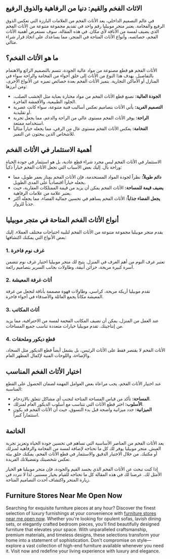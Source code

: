 <h2>الاثاث الفخم والقيم: دنيا من الرفاهية والذوق الرفيع</h2>

<p>في عالم التصميم الداخلي، يعد الأثاث الفخم من العلامات البارزة التي تعكس الذوق الرفيع والفخامة. يعتبر متجر موبيليا رقم واحد في تقديم مجموعة متنوعة من الأثاث الفخم الذي يضيف لمسة من الأناقة لأي مكان. في هذه المقالة، سوف نستعرض أهمية الأثاث الفخم، خصائصه، وأنواع الأثاث المتاحة في المتجر، مما يساعدك على اتخاذ قرار شراء مثالي.</p>

<h2>ما هو الأثاث الفخم؟</h2>

<p>الأثاث الفخم هو قطع مصنوعة من مواد عالية الجودة، تتسم بالتصميم الرائع والاهتمام بالتفاصيل. يهدف هذا النوع من الأثاث إلى خلق أجواء من الفخامة والراحة سواء في المنازل أو الأماكن التجارية. يتميز الأثاث الفخم بعدة خصائص تميزه عن الأنواع الأخرى، ومن أبرزها:</p>

<ul>
    <li><strong>الجودة العالية:</strong> تصنع قطع الأثاث الفخم من مواد مختارة بعناية مثل الخشب الصلب، الجلود الطبيعية، والأقمشة الفاخرة.</li>
    <li><strong>التصميم الفريد:</strong> يأتي الأثاث بتصاميم تعكس أساليب فنية متنوعة، سواء كانت عصرية أو تقليدية.</li>
    <li><strong>الراحة:</strong> يوفر الأثاث الفخم مستوى عالي من الراحة والدعم، مما يجعل تجربة استخدامه ممتعة.</li>
    <li><strong>الفخامة:</strong> يعكس الأثاث الفخم مستوى عال من الرقي، مما يجعله خياراً مثالياً للأشخاص الذين يبحثون عن التميز.</li>
</ul>

<h2>أهمية الاستثمار في الأثاث الفخم</h2>

<p>الاستثمار في الأثاث الفخم ليس مجرد شراء قطع عادية، بل هو استثمار في جودة الحياة وراحة بال. إليك بعض الأسباب التي تجعل الأثاث الفخم خياراً ذكياً:</p>

<ul>
    <li><strong>دائم طويلاً:</strong> نظراً لجودة المواد المستخدمة، فإن الأثاث الفخم يمتاز بعمر طويل، مما يجعله خياراً اقتصادياً على المدى الطويل.</li>
    <li><strong>يضيف قيمة للمساحة:</strong> الأثاث الفخم يمكن أن يزيد من قيمة الممتلكات العقارية، حيث يعتبر علامة من علامات الرفاهية.</li>
    <li><strong>يجعل الفضاء جذاباً:</strong> الأثاث الفخم يساهم في تحسين جمالية الفضاء، مما يجعله أكثر جذباً للزوار.</li>
</ul>

<h2>أنواع الأثاث الفخم المتاحة في متجر موبيليا</h2>

<p>يقدم متجر موبيليا مجموعة متنوعة من الأثاث الفخم لتلبية احتياجات مختلف العملاء. إليك بعض الأنواع التي يمكنك اكتشافها:</p>

<h3>1. غرف نوم فاخرة</h3>
<p>تعتبر غرف النوم من أهم الغرف في المنزل. يتيح لك متجر موبيليا اختيار غرف نوم تتضمن أسرة كبيرة مريحة، خزائن أنيقة، وطاولات بجانب السرير بتصاميم رائعة.</p>

<h3>2. أثاث غرفة المعيشة</h3>
<p>تقدم موبيليا أريكة مريحة، كراسي، وطاولات قهوة مصممة بأناقة لتجعل من غرفة المعيشة مكاناً يجمع العائلة والأصدقاء في أجواء فاخرة.</p>

<h3>3. أثاث المكاتب</h3>
<p>عند العمل من المنزل، يمكن أن تضيف المكاتب الفخمة لمسة من الاحترافية، مما يزيد من إنتاجيتك. تقدم موبيليا خيارات متعددة تناسب جميع المساحات.</p>

<h3>4. قطع ديكور وملحقات</h3>
<p>الأثاث الفخم لا يقتصر فقط على الأثاث الرئيس، بل يشمل أيضاً قطع الديكور مثل السجاد، والإضاءة، واللوحات الفنية لإكمال المظهر العام.</p>

<h2>اختيار الأثاث الفخم المناسب</h2>

<p>عند اختيار الأثاث الفخم، يجب مراعاة بعض العوامل المهمة لضمان الحصول على القطع المناسبة:</p>

<ul>
    <li><strong>المساحة:</strong> تأكد من قياس المساحة المتاحة لتجنب أي مشاكل تتعلق بالازدحام.</li>
    <li><strong>الأسلوب:</strong> اختر قطع الأثاث التي تتناسب مع أسلوب الديكور العام لمنزلك.</li>
    <li><strong>الميزانية:</strong> حدد ميزانية واضحة قبل بدء التسوق، حيث أن الأثاث الفخم قد يكون استثماراً كبيراً.</li>
</ul>

<h2>الخاتمة</h2>

<p>يعد الأثاث الفخم من العناصر الأساسية التي تساهم في تحسين جودة الحياة وتعزيز تجربة العيش. متجر موبيليا يوفر لك كل ما تحتاجه لإضافة لمسة من الفخامة والرفاهية لمنزلك أو مكتبك. من خلال الاختيار الدقيق والاستثمار في قطع الأثاث الفخم، يمكنك خلق بيئة تعكس شخصيتك وتفضيلاتك الفريدة.</p>

<p>إذا كنت تبحث عن الأثاث الفخم الذي يجسد القيم والجودة، فإن متجر موبيليا هو الخيار الأمثل لك. عرضنا لك في هذه المقالة كل ما تحتاجه للقيام بخيار مستنير، لذا لا تتردد في زيارة المتجر واكتشاف أحدث التصاميم المتاحة.</p> <h2>Furniture Stores Near Me Open Now</h2>  

<p>Searching for exquisite furniture pieces at any hour? Discover the finest selection of luxury furnishings at your convenience with <a href="https://www.mobiliacleopatra.com/">furniture stores near me open now</a>. Whether you're looking for opulent sofas, lavish dining sets, or elegantly crafted bedroom pieces, you’ll find beautifully designed furniture that elevates your space. With unparalleled craftsmanship, premium materials, and timeless designs, these selections transform your home into a statement of sophistication. Don't compromise on style—explore a vast collection of high-end furniture available whenever you need it. Visit now and redefine your living experience with luxury and elegance.</p>
